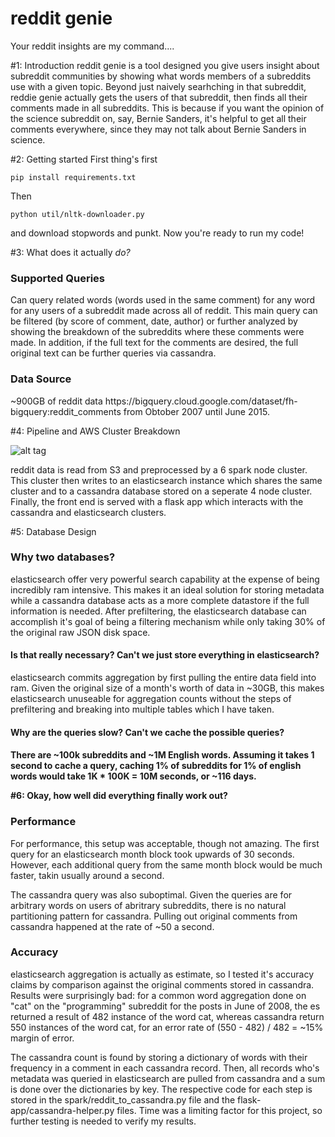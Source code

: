 # reddit genie
Your reddit insights are my command....

#1: Introduction
reddit genie is a tool designed you give users insight about subreddit communities by showing what words members of a subreddits use with a given topic. Beyond just naively searhching in that subreddit, reddie genie actually gets the users of that subreddit, then finds all their comments made in all subreddits. This is because if you want the opinion of the science subreddit on, say, Bernie Sanders, it's helpful to get all their comments everywhere, since they may not talk about Bernie Sanders in science.

#2: Getting started
First thing's first
    
    pip install requirements.txt

Then
    
    python util/nltk-downloader.py
and download stopwords and punkt. Now you're ready to run my code!

#3: What does it actually <i>do?</i>
<h3>Supported Queries</h3>
Can query related words (words used in the same comment) for any word for any users of a subreddit made across all of reddit. This main query can be filtered (by score of comment, date, author) or further analyzed by showing the breakdown of the subreddits where these comments were made. In addition, if the full text for the comments are desired, the full original text can be further queries via cassandra. 

<h3>Data Source</h3>
~900GB of reddit data https://bigquery.cloud.google.com/dataset/fh-bigquery:reddit_comments from Obtober 2007 until June 2015. 

#4: Pipeline and AWS Cluster Breakdown

![alt tag](http://i.imgur.com/WUeI6O6.jpg)

reddit data is read from S3 and preprocessed by a 6 spark node cluster. This cluster then writes to an elasticsearch instance which shares the same cluster and to a cassandra database stored on a seperate 4 node cluster. Finally, the front end is served with a flask app which interacts with the cassandra and elasticsearch clusters. 

#5: Database Design

<h3>Why two databases?</h3>

elasticsearch offer very powerful search capability at the expense of being incredibly ram intensive. This makes it an ideal solution for storing metadata while a cassandra database acts as a more complete datastore if the full information is needed. After prefiltering, the elasticsearch database can accomplish it's goal of being a filtering mechanism while only taking 30% of the original raw JSON disk space.

<h4>Is that really necessary? Can't we just store everything in elasticsearch?</h4>

elasticsearch commits aggregation by first pulling the entire data field into ram. Given the original size of a month's worth of data in ~30GB, this makes elasticsearch unuseable for aggregation counts without the steps of prefiltering and breaking into multiple tables which I have taken.

<h4>Why are the queries slow? Can't we cache the possible queries?<h4>
There are ~100k subreddits and ~1M English words. Assuming it takes 1 second to cache a query, caching 1% of subreddits for 1% of english words would take 1K * 100K = 10M seconds, or ~116 days.

#6: Okay, how well did everything finally work out?

<h3>Performance</h3>

For performance, this setup was acceptable, though not amazing. The first query for an elasticsearch month block took upwards of 30 seconds. However, each additional query from the same month block would be much faster, takin usually around a second. 

The cassandra query was also suboptimal. Given the queries are for arbitrary words on users of abritrary subreddits, there is no natural partitioning pattern for cassandra. Pulling out original comments from cassandra happened at the rate of ~50 a second. 

<h3>Accuracy</h3>

elasticsearch aggregation is actually as estimate, so I tested it's accuracy claims by comparison against the original comments stored in cassandra. Results were surprisingly bad: for a common word aggregation done on "cat" on the "programming" subreddit for the posts in June of 2008, the es returned a result of 482 instance of the word cat, whereas cassandra return 550 instances of the word cat, for an error rate of (550 - 482) / 482 = ~15% margin of error. 

The cassandra count is found by storing a dictionary of words with their frequency in a comment in each cassandra record. Then, all records who's metadata was queried in elasticsearch are pulled from cassandra and a sum is done over the dictionaries by key. The respective code for each step is stored in the spark/reddit_to_cassandra.py file and the flask-app/cassandra-helper.py files. Time was a limiting factor for this project, so further testing is needed to verify my results.




